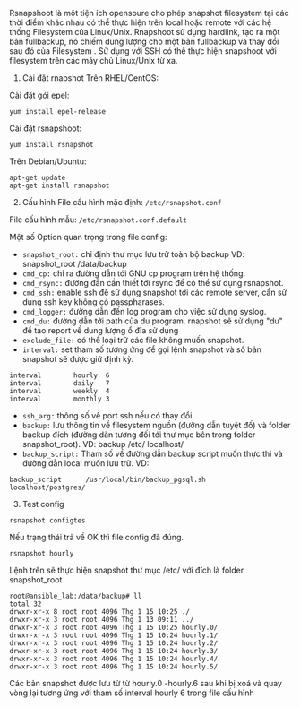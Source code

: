 Rsnapshoot là một tiện ích opensoure cho phép snapshot filesystem tại các thời điểm khác nhau có thể thực hiện trên local hoặc remote với các hệ thống Filesystem của Linux/Unix. Rnapshoot sử dụng hardlink, tạo ra một bản fullbackup, nó chiếm dung lượng cho một bản fullbackup và thay đổi sau đó của Filesystem . Sử dụng với SSH có thể thực hiện snapshoot với filesystem trên các máy chủ Linux/Unix từ xa.

1. Cài đặt rnapshot
Trên RHEL/CentOS:

Cài đặt gói epel:
```
yum install epel-release
```
Cài đặt rsnapshoot:
```
yum install rsnapshot
```
Trên Debian/Ubuntu:
```
apt-get update
apt-get install rsnapshot
```

2. Cấu hình
File cấu hình mặc định: ``` /etc/rsnapshot.conf ```

File cấu hình mẫu: ``` /etc/rsnapshot.conf.default ```

Một số Option quan trọng trong file config:

- ``` snapshot_root: ``` chỉ định thư mục lưu trữ toàn bộ backup VD: snapshot_root /data/backup
- ``` cmd_cp: ``` chỉ ra đường dẫn tới GNU cp program trên hệ thống.
- ``` cmd_rsync: ``` đường đẫn cần thiết tới rsync để có thể sử dụng rsnapshot.
- ``` cmd_ssh: ``` enable ssh để sử dụng snapshot tới các remote server, cần sử dụng ssh key không có passpharases.
- ``` cmd_logger: ``` đường dẫn đến log program cho việc sử dụng syslog.
- ``` cmd_du: ``` đường dẫn tới path của du program. rnapshot sẽ sử dụng "du" để tạo report về dung lượng ổ đĩa sử dụng
- ``` exclude_file: ``` có thể loại trữ các file không muốn snapshot.
- ``` interval: ``` set tham số tương ứng để gọi lệnh snapshot và số bản snapshot sẽ được giữ định kỳ.
```
interval        hourly  6
interval        daily   7
interval        weekly  4
interval        monthly 3
```
- ``` ssh_arg: ``` thông số về port ssh nếu có thay đổi.
- ``` backup: ``` lưu thông tin về filesystem nguồn (đường dẫn tuyệt đố) và folder backup đích (đường dãn tương đối tới thư mục bên trong folder snapshot_root).
VD: backup /etc/ localhost/
- ``` backup_script: ``` Tham số về đường dẫn backup script muốn thực thi và đường dẫn local muốn lưu trữ. 
VD:
```
backup_script      /usr/local/bin/backup_pgsql.sh       localhost/postgres/
```
3. Test config
```
rsnapshot configtes
```
Nếu trạng thái trả về OK thì file config đã đúng.
```
rsnapshot hourly
```
Lệnh trên sẽ thực hiện snapshot thư mục /etc/ với đích là folder snapshot_root
```
root@ansible_lab:/data/backup# ll
total 32
drwxr-xr-x 8 root root 4096 Thg 1 15 10:25 ./
drwxr-xr-x 3 root root 4096 Thg 1 13 09:11 ../
drwxr-xr-x 3 root root 4096 Thg 1 15 10:25 hourly.0/
drwxr-xr-x 3 root root 4096 Thg 1 15 10:24 hourly.1/
drwxr-xr-x 3 root root 4096 Thg 1 15 10:24 hourly.2/
drwxr-xr-x 3 root root 4096 Thg 1 15 10:24 hourly.3/
drwxr-xr-x 3 root root 4096 Thg 1 15 10:24 hourly.4/
drwxr-xr-x 3 root root 4096 Thg 1 15 10:24 hourly.5/
```
Các bản snapshot được lưu từ từ hourly.0 -hourly.6 sau khi bị xoá và quay vòng lại tương ứng với tham số interval hourly 6 trong file cấu hình
